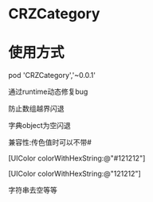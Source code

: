 # CRZCategory
# 使用方式
pod 'CRZCategory','~0.0.1'


通过runtime动态修复bug

防止数组越界闪退

字典object为空闪退

兼容性:传色值时可以不带# 

[UIColor colorWithHexString:@"#121212"]

[UIColor colorWithHexString:@"121212"]

字符串去空等等

